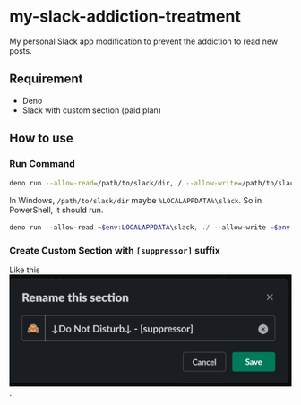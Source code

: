 # my-slack-addiction-treatment

My personal Slack app modification to prevent the addiction to read new posts.

## Requirement

* Deno
* Slack with custom section (paid plan)

## How to use

### Run Command

```sh
deno run --allow-read=/path/to/slack/dir,./ --allow-write=/path/to/slack/dir run.ts --slack-dir /path/to/slack/dir
```

In Windows, `/path/to/slack/dir` maybe `%LOCALAPPDATA%\slack`. So in PowerShell, it should run.

```powershell
deno run --allow-read =$env:LOCALAPPDATA\slack, ./ --allow-write =$env:LOCALAPPDATA\slack run.ts --slack-dir $env:LOCALAPPDATA\slack
```

### Create Custom Section with `[suppressor]` suffix

Like this ![img.png](https://raw.githubusercontent.com/occar421/my-slack-addiction-treatment/main/section-name.png).
